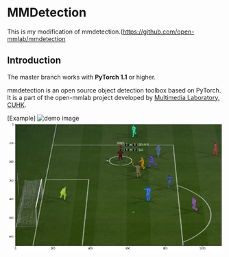 
# MMDetection
This is my modification of mmdetection.(https://github.com/open-mmlab/mmdetection
## Introduction

The master branch works with **PyTorch 1.1** or higher.

mmdetection is an open source object detection toolbox based on PyTorch. It is
a part of the open-mmlab project developed by [Multimedia Laboratory, CUHK](http://mmlab.ie.cuhk.edu.hk/).

[Example]
![demo image](demo/original.png)
![demo image](demo/segmentation.png)


